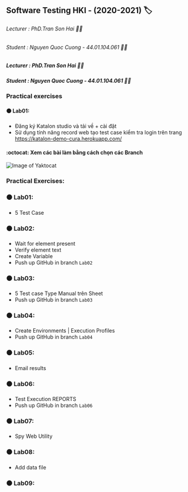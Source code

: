 ## Software Testing HKI - (2020-2021) :label:
###### Lecturer : PhD.Tran Son Hai :man_teacher:
###### Student : Nguyen Quoc Cuong - 44.01.104.061 :man_student:
##### Lecturer : PhD.Tran Son Hai :man_teacher:
##### Student : Nguyen Quoc Cuong - 44.01.104.061 :man_student:

### Practical exercises
#### :black_circle:  Lab01: 
*	Đăng ký Katalon studio và tải về + cài đặt
*	Sử dụng tính năng record web tạo test case kiểm tra login trên trang https://katalon-demo-cura.herokuapp.com/
#### :octocat: Xem các bài làm bằng cách chọn các Branch 
![Image of Yaktocat](https://scontent-xsp1-1.xx.fbcdn.net/v/t1.0-9/120850030_1129646840784199_8188779020234927007_n.jpg?_nc_cat=111&_nc_sid=730e14&_nc_ohc=onbT427bPLwAX9u5qNi&_nc_ht=scontent-xsp1-1.xx&oh=a60b16d0ec574eae9331c6778b94ff13&oe=5FA4CB8C)

### Practical Exercises:
### :black_circle:  Lab01: 
* 5 Test Case
### :black_circle:  Lab02: 
*	Wait for element present
*	Verify element text
*	Create Variable
*	Push up GitHub in branch `Lab02` 
### :black_circle:  Lab03: 
* 5 Test case Type Manual trên Sheet
*	Push up GitHub in branch `Lab03`
### :black_circle:  Lab04: 
* Create Environments | Execution Profiles
*	Push up GitHub in branch `Lab04 `
### :black_circle:  Lab05:
* Email results
### :black_circle:  Lab06:
* Test Execution REPORTS
*	Push up GitHub in branch `Lab06` 
### :black_circle:  Lab07:
* Spy Web Utility
### :black_circle:  Lab08:
* Add data file
### :black_circle:  Lab09:

